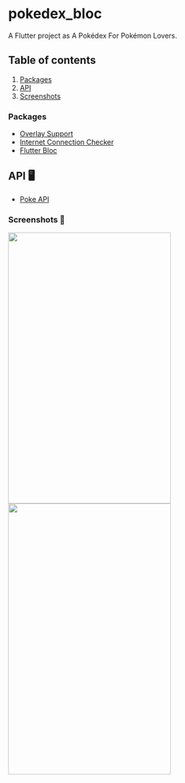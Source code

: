# pokedex_bloc

A Flutter project as A Pokédex For Pokémon Lovers.

## Table of contents

1. [Packages](#packages-)
2. [API](#api-)
3. [Screenshots](#screenshots-)

### Packages

- [Overlay Support](https://pub.dev/packages/overlay_support)
- [Internet Connection Checker](https://pub.dev/packages/internet_connection_checker)
- [Flutter Bloc](https://pub.dev/packages/flutter_bloc)

## API &#128421;

- [Poke API](https://pokeapi.co/)

### Screenshots &#128248;
<img src="https://user-images.githubusercontent.com/44105063/152048855-0e1a7301-15f6-4e63-acc5-03e82947f1e8.jpg" width="330" height="550">
<img src="https://user-images.githubusercontent.com/44105063/152055075-768b6b40-6410-478c-bf1b-90fb555d6bc7.jpg" width="330" height="550">
